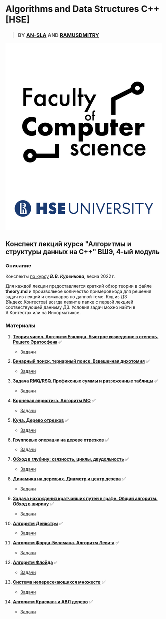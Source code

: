 # Algorithms and Data Structures C++ [HSE]

> ### BY [AN-SLA](https://github.com/an-sla) AND [RAMUSDMITRY](https://github.com/ramusdmitry)

<p align="center">
<img src="https://github.com/an-sla/hse-algorithms-and-data-structures/blob/main/README%20images/fsc.png"/>
</p>

<!-- ![](https://cs.hse.ru/mirror/pubs/share/387237575.png) -->
## Конспект лекций курса "Алгоритмы и структуры данных на C++" ВШЭ, 4-ый модуль

### Описание

Конспекты [по курсу](http://wiki.cs.hse.ru/%D0%90%D0%BB%D0%B3%D0%BE%D1%80%D0%B8%D1%82%D0%BC%D1%8B_%D0%B8_%D1%81%D1%82%D1%80%D1%83%D0%BA%D1%82%D1%83%D1%80%D1%8B_%D0%B4%D0%B0%D0%BD%D0%BD%D1%8B%D1%85-1_2021/2022_4_%D0%BC%D0%BE%D0%B4%D1%83%D0%BB%D1%8C_(%D0%9A%D0%9D%D0%90%D0%94)) ***В. В. Куренкова***,  весна 2022 г.

Для каждой лекции предоставляется краткий обзор теории в файле **theory.md** и произвольное количество примеров кода для решения задач из лекций и семинаров по данной теме.
Код из ДЗ (Яндекс.Контестов) всегда лежит в папке с первой лекцией соотвествующей данному ДЗ. Условия задач можно найти в Я.Контестах или на Информатиксе.

### Материалы

1. **[Теория чисел. Алгоритм Евклида. Быстрое возведение в степень. Решето Эратосфена](https://github.com/an-sla/hse-algorithms-and-data-structures/blob/main/Lecture%201_05.04.22/theory.md)** ✅
    * [Задачи](https://github.com/an-sla/hse-algorithms-and-data-structures/tree/main/Lecture%201_05.04.22)

2. **[Бинарный поиск, тернарный поиск. Взвешенная дихотомия](https://github.com/an-sla/hse-algorithms-and-data-structures/blob/main/Lecture%202_07.04.2022/theory.md)** ✅

    * [Задачи](https://github.com/an-sla/hse-algorithms-and-data-structures/tree/main/Lecture%202_07.04.2022)

3. **[Задача RMQ/RSQ. Префиксные суммы и разреженные таблицы](https://github.com/an-sla/hse-algorithms-and-data-structures/blob/main/Lecture%203_12.04.22/theory.md)** ✅

    * [Задачи](https://github.com/an-sla/hse-algorithms-and-data-structures/tree/main/Lecture%203_12.04.22)

4. **[Корневая эвристика. Алгоритм МО](https://github.com/an-sla/hse-algorithms-and-data-structures/blob/main/Lecture%204_14.04.2022/theory.md)** ✅

    * [Задачи](https://github.com/an-sla/hse-algorithms-and-data-structures/tree/main/Lecture%204_14.04.2022)

5. **[Куча. Дерево отрезков](https://github.com/an-sla/hse-algorithms-and-data-structures/blob/main/Lecture%205_19.05.2022/theory.md)**  ✅

    * [Задачи](https://github.com/an-sla/hse-algorithms-and-data-structures/tree/main/Lecture%205_19.05.2022)

6. **[Групповые операции на дереве отрезков](https://github.com/an-sla/hse-algorithms-and-data-structures/blob/main/Lecture%206_21.04.22/theory.md)** ✅

    * [Задачи](https://github.com/an-sla/hse-algorithms-and-data-structures/tree/main/Lecture%206_21.04.22)

7. **[Обход в глубину: связность, циклы, двудольность](https://github.com/an-sla/hse-algorithms-and-data-structures/blob/main/Lecture%207_26.04.2022/theory.md)** ✅

    * [Задачи](https://github.com/an-sla/hse-algorithms-and-data-structures/tree/main/Lecture%207_26.04.2022)

8. **[Динамика на деревьях. Диаметр и центр дерева](https://github.com/an-sla/hse-algorithms-and-data-structures/blob/main/Lecture%208_28.04.2022/theory.md)** ✅

    * [Задачи](https://github.com/an-sla/hse-algorithms-and-data-structures/tree/main/Lecture%208_28.04.2022)

10. **[Задача нахождения кратчайших путей в графе. Общий алгоритм. Обход в ширину](https://github.com/an-sla/hse-algorithms-and-data-structures/blob/main/Lecture%209_14.05.2022/theory.md)** ✅

     * [Задачи](https://github.com/an-sla/hse-algorithms-and-data-structures/blob/main/Lecture%209_14.05.2022)

11. **[Алгоритм Дейкстры](https://github.com/an-sla/hse-algorithms-and-data-structures/blob/main/Lecture%2010_17.05.2022/theory.md)** ✅

    * [Задачи](https://github.com/an-sla/hse-algorithms-and-data-structures/tree/main/Lecture%2010_17.05.2022)
    
12. **[Алгоритм Форда-Беллмана. Алгоритм Левита](https://github.com/an-sla/hse-algorithms-and-data-structures/blob/main/Lecture%2011_19.05.2022/theory.md)** ✅

    * [Задачи](https://github.com/an-sla/hse-algorithms-and-data-structures/tree/main/Lecture%2011_19.05.2022)

13. **[Алгоритм Флойда](https://github.com/an-sla/hse-algorithms-and-data-structures/blob/main/Lecture%2012_24.05.2022/theory.md)** ✅

    * [Задачи](https://github.com/an-sla/hse-algorithms-and-data-structures/tree/main/Lecture%2012_24.05.2022)

14. **[Система непересекающихся множеств](https://github.com/an-sla/hse-algorithms-and-data-structures/blob/main/Lecture%2013_26.05.2022/theory.md)** ✅

    * [Задачи](https://github.com/an-sla/hse-algorithms-and-data-structures/tree/main/Lecture%2013_26.05.2022)

15. **[Алгоритм Краскала и АВЛ дерево](https://github.com/an-sla/hse-algorithms-and-data-structures/blob/main/Lecture%2014_31.05.2022/theory.md)** ✅

    * [Задачи](https://github.com/an-sla/hse-algorithms-and-data-structures/tree/main/Lecture%2014_31.05.2022)
